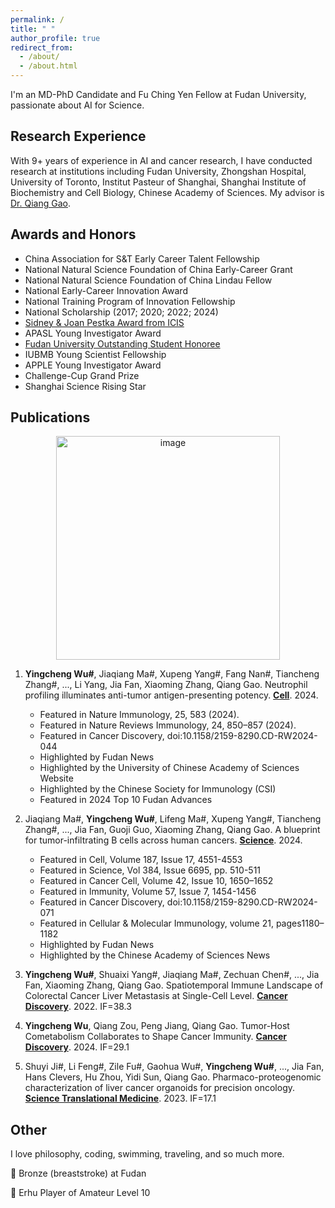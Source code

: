```yaml
---
permalink: /
title: " "
author_profile: true
redirect_from: 
  - /about/
  - /about.html
---
```




I'm an MD-PhD Candidate and Fu Ching Yen Fellow at Fudan University, passionate about AI for Science. 

## Research Experience
With 9+ years of experience in AI and cancer research, I have conducted research at institutions including Fudan University, Zhongshan Hospital, University of Toronto, Institut Pasteur of Shanghai, Shanghai Institute of Biochemistry and Cell Biology, Chinese Academy of Sciences. My advisor is [Dr. Qiang Gao](https://hupi.fudan.edu.cn/en/rcdw/rc_content.jsp?urltype=news.NewsContentUrl&wbtreeid=1097&wbnewsid=1422).

## Awards and Honors
- China Association for S&T Early Career Talent Fellowship
- National Natural Science Foundation of China Early-Career Grant
- National Natural Science Foundation of China Lindau Fellow
- National Early-Career Innovation Award
- National Training Program of Innovation Fellowship
- National Scholarship (2017; 2020; 2022; 2024)
- [Sidney & Joan Pestka Award from ICIS](https://cytokinesociety.org/congratulations-yingcheng-wu-2024-sidney-joan-pestka-graduate-award-winner/)
- APASL Young Investigator Award
- [Fudan University Outstanding Student Honoree](https://news.fudan.edu.cn/2025/0127/c31a144068/page.htm)
- IUBMB Young Scientist Fellowship
- APPLE Young Investigator Award
- Challenge-Cup Grand Prize
- Shanghai Science Rising Star


## Publications
<p align="center">
  <img width="358" alt="image" src="https://github.com/user-attachments/assets/7c216dec-ed57-4035-8c76-051c5210e0e3" />
</p>

1. **Yingcheng Wu#**, Jiaqiang Ma#, Xupeng Yang#, Fang Nan#, Tiancheng Zhang#, ..., Li Yang, Jia Fan, Xiaoming Zhang, Qiang Gao.
   Neutrophil profiling illuminates anti-tumor antigen-presenting potency.
   [**Cell**](https://pubmed.ncbi.nlm.nih.gov/38447573/). 2024.
    - Featured in Nature Immunology, 25, 583 (2024).
    - Featured in Nature Reviews Immunology, 24, 850–857 (2024).
    - Featured in Cancer Discovery, doi:10.1158/2159-8290.CD-RW2024-044
    - Highlighted by Fudan News
    - Highlighted by the University of Chinese Academy of Sciences Website
    - Highlighted by the Chinese Society for Immunology (CSI)
    - Featured in 2024 Top 10 Fudan Advances

3. Jiaqiang Ma#, **Yingcheng Wu#**, Lifeng Ma#, Xupeng Yang#, Tiancheng Zhang#, ..., Jia Fan, Guoji Guo, Xiaoming Zhang, Qiang Gao.
   A blueprint for tumor-infiltrating B cells across human cancers.
   [**Science**](https://pubmed.ncbi.nlm.nih.gov/38696569/). 2024.
    - Featured in Cell, Volume 187, Issue 17, 4551-4553
    - Featured in Science, Vol 384, Issue 6695, pp. 510-511
    - Featured in Cancer Cell, Volume 42, Issue 10, 1650–1652
    - Featured in Immunity, Volume 57, Issue 7, 1454-1456
    - Featured in Cancer Discovery, doi:10.1158/2159-8290.CD-RW2024-071
    - Featured in Cellular & Molecular Immunology, volume 21, pages1180–1182
    - Highlighted by Fudan News
    - Highlighted by the Chinese Academy of Sciences News

5. **Yingcheng Wu#**, Shuaixi Yang#, Jiaqiang Ma#, Zechuan Chen#, ..., Jia Fan, Xiaoming Zhang, Qiang Gao.
   Spatiotemporal Immune Landscape of Colorectal Cancer Liver Metastasis at Single-Cell Level.
   [**Cancer Discovery**](https://pubmed.ncbi.nlm.nih.gov/34417225/). 2022. IF=38.3

8. **Yingcheng Wu**, Qiang Zou, Peng Jiang, Qiang Gao.
   Tumor-Host Cometabolism Collaborates to Shape Cancer Immunity.
    [**Cancer Discovery**](https://pubmed.ncbi.nlm.nih.gov/38571418/). 2024. IF=29.1

11. Shuyi Ji#, Li Feng#, Zile Fu#, Gaohua Wu#, **Yingcheng Wu#**, ..., Jia Fan, Hans Clevers, Hu Zhou, Yidi Sun, Qiang Gao.
    Pharmaco-proteogenomic characterization of liver cancer organoids for precision oncology.
    [**Science Translational Medicine**](https://pubmed.ncbi.nlm.nih.gov/37494474/). 2023. IF=17.1



## Other
I love philosophy, coding, swimming, traveling, and so much more.

🥉 Bronze (breaststroke) at Fudan 

🎻 Erhu Player of Amateur Level 10
